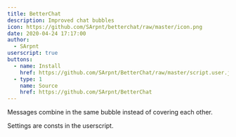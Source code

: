 ```yaml
---
title: BetterChat
description: Improved chat bubbles
icon: https://github.com/SArpnt/betterchat/raw/master/icon.png
date: 2020-04-24 17:17:00
author:
  - SArpnt
userscript: true
buttons:
  - name: Install
    href: https://github.com/SArpnt/BetterChat/raw/master/script.user.js
  - type: 1
    name: Source
    href: https://github.com/SArpnt/BetterChat
---
```

Messages combine in the same bubble instead of covering each other.

Settings are consts in the userscript.
